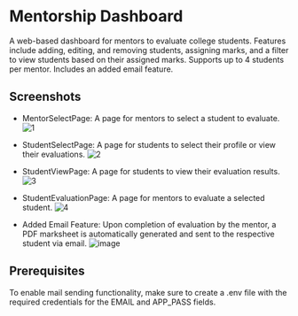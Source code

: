 # Mentorship Dashboard

A web-based dashboard for mentors to evaluate college students. Features include adding, editing, and removing students, assigning marks, and a filter to view students based on their assigned marks. Supports up to 4 students per mentor. Includes an added email feature.

## Screenshots

* MentorSelectPage: A page for mentors to select a student to evaluate.
![1](https://user-images.githubusercontent.com/64316945/233101274-b08ea853-9cc5-4320-b519-48d4eaea0683.PNG)

* StudentSelectPage: A page for students to select their profile or view their evaluations.
![2](https://user-images.githubusercontent.com/64316945/233101287-b6de5aa5-36d1-44fe-9f3f-ed1aed847f1e.PNG)

* StudentViewPage: A page for students to view their evaluation results.
![3](https://user-images.githubusercontent.com/64316945/233101295-e69df7a4-d78f-4bed-9bcf-97a34e387a88.PNG)

* StudentEvaluationPage: A page for mentors to evaluate a selected student.
![4](https://user-images.githubusercontent.com/64316945/233101301-4448f54d-bd1c-4a4a-8491-14f28958c33e.PNG)

* Added Email Feature: Upon completion of evaluation by the mentor, a PDF marksheet is automatically generated and sent to the respective student via email.
![image](https://user-images.githubusercontent.com/64316945/233103158-f3573f97-02a6-4735-97c5-f120cf100403.png)

## Prerequisites

To enable mail sending functionality, make sure to create a .env file with the required credentials for the EMAIL and APP_PASS fields.
